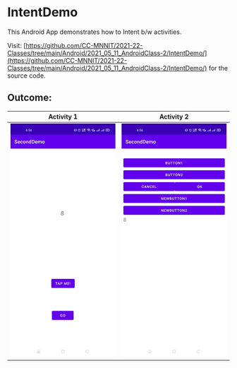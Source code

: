 # IntentDemo

This Android App demonstrates how to Intent b/w activities.

Visit: [https://github.com/CC-MNNIT/2021-22-Classes/tree/main/Android/2021_05_11_AndroidClass-2/IntentDemo/](https://github.com/CC-MNNIT/2021-22-Classes/tree/main/Android/2021_05_11_AndroidClass-2/IntentDemo/) for the source code.

## Outcome:
| Activity 1 | Activity 2 |
|--|--|
| ![Screenshot](Activity1.jpg) | ![Screenshot](Activity2.jpg) |
